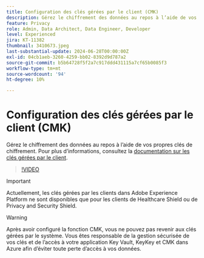 ```yaml
---
title: Configuration des clés gérées par le client (CMK)
description: Gérez le chiffrement des données au repos à l’aide de vos propres clés de chiffrement.
feature: Privacy
role: Admin, Data Architect, Data Engineer, Developer
level: Experienced
jira: KT-11382
thumbnail: 3410673.jpeg
last-substantial-update: 2024-06-28T00:00:00Z
exl-id: 04cb1aeb-3260-4259-bb02-8392d9d787a2
source-git-commit: b5b64728f5f2a7c917ddd431115a7cf65b0085f3
workflow-type: tm+mt
source-wordcount: '94'
ht-degree: 10%

---
```


# Configuration des clés gérées par le client (CMK)

Gérez le chiffrement des données au repos à l’aide de vos propres clés de chiffrement. Pour plus d’informations, consultez la [documentation sur les clés gérées par le client](https://experienceleague.adobe.com/docs/experience-platform/landing/governance-privacy-security/customer-managed-keys.html).

>[!VIDEO](https://video.tv.adobe.com/v/3410673/?learn=on)

>[!IMPORTANT]
>
> Actuellement, les clés gérées par les clients dans Adobe Experience Platform ne sont disponibles que pour les clients de Healthcare Shield ou de Privacy and Security Shield.

>[!WARNING]
>
>Après avoir configuré la fonction CMK, vous ne pouvez pas revenir aux clés gérées par le système. Vous êtes responsable de la gestion sécurisée de vos clés et de l’accès à votre application Key Vault, KeyKey et CMK dans Azure afin d’éviter toute perte d’accès à vos données.
